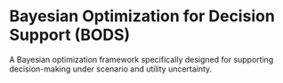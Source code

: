 # Bayesian Optimization for Decision Support (BODS)
A Bayesian optimization framework specifically designed for supporting decision-making under scenario and utility uncertainty.

